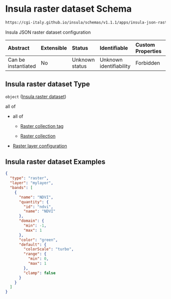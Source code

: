 # Insula raster dataset Schema

```txt
https://cgi-italy.github.io/insula/schemas/v1.1.1/apps/insula-json-raster-dataset.schema.json
```

Insula JSON raster dataset configuration

| Abstract            | Extensible | Status         | Identifiable            | Custom Properties | Additional Properties | Access Restrictions | Defined In                                                                                                           |
| :------------------ | :--------- | :------------- | :---------------------- | :---------------- | :-------------------- | :------------------ | :------------------------------------------------------------------------------------------------------------------- |
| Can be instantiated | No         | Unknown status | Unknown identifiability | Forbidden         | Allowed               | none                | [insula-json-raster-dataset.schema.json](schemas/apps/insula-json-raster-dataset.schema.json) |

## Insula raster dataset Type

`object` ([Insula raster dataset](insula-json-raster-dataset.md))

all of

* all of

  * [Raster collection tag](platform-collection-defs-raster-collection-tag.md)

  * [Raster collection](raster-collection.md)

* [Raster layer configuration](insula-json-raster-dataset-allof-raster-layer-configuration.md)

## Insula raster dataset Examples

```json
{
  "type": "raster",
  "layer": "mylayer",
  "bands": [
    {
      "name": "NDVI",
      "quantity": {
        "id": "ndvi",
        "name": "NDVI"
      },
      "domain": {
        "min": -1,
        "max": 1
      },
      "color": "green",
      "default": {
        "colorScale": "turbo",
        "range": {
          "min": 0,
          "max": 1
        },
        "clamp": false
      }
    }
  ]
}
```
